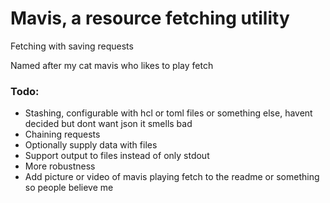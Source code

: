 # Mavis, a resource fetching utility
Fetching with saving requests

Named after my cat mavis who likes to play fetch


### Todo:
- Stashing, configurable with hcl or toml files or something else, havent decided but dont want json it smells bad
- Chaining requests
- Optionally supply data with files
- Support output to files instead of only stdout
- More robustness
- Add picture or video of mavis playing fetch to the readme or something so people believe me
